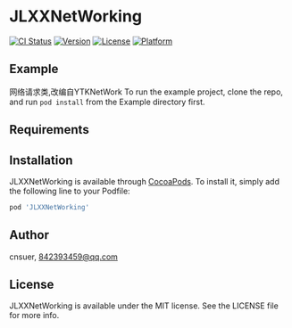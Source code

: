 # JLXXNetWorking

[![CI Status](http://img.shields.io/travis/cnsuer/JLXXNetWorking.svg?style=flat)](https://travis-ci.org/cnsuer/JLXXNetWorking)
[![Version](https://img.shields.io/cocoapods/v/JLXXNetWorking.svg?style=flat)](http://cocoapods.org/pods/JLXXNetWorking)
[![License](https://img.shields.io/cocoapods/l/JLXXNetWorking.svg?style=flat)](http://cocoapods.org/pods/JLXXNetWorking)
[![Platform](https://img.shields.io/cocoapods/p/JLXXNetWorking.svg?style=flat)](http://cocoapods.org/pods/JLXXNetWorking)

## Example

网络请求类,改编自YTKNetWork
To run the example project, clone the repo, and run `pod install` from the Example directory first.

## Requirements

## Installation

JLXXNetWorking is available through [CocoaPods](http://cocoapods.org). To install
it, simply add the following line to your Podfile:

```ruby
pod 'JLXXNetWorking'
```

## Author

cnsuer, 842393459@qq.com

## License

JLXXNetWorking is available under the MIT license. See the LICENSE file for more info.
